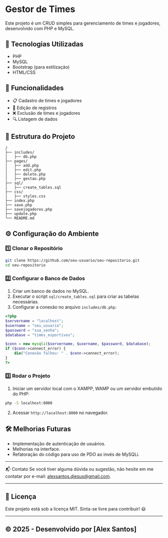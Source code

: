 # Gestor de Times

Este projeto é um CRUD simples para gerenciamento de times e jogadores, desenvolvido com PHP e MySQL.

## 🚀 Tecnologias Utilizadas

- PHP
- MySQL
- Bootstrap (para estilização)
- HTML/CSS

## 📌 Funcionalidades

- 📋 Cadastro de times e jogadores
- 📝 Edição de registros
- ❌ Exclusão de times e jogadores
- 🔍 Listagem de dados

## 📂 Estrutura do Projeto

```
/
├── includes/
│   ├── db.php
├── pages/
│   ├── add.php
│   ├── edit.php
│   ├── delete.php
│   ├── gestao.php
├── sql/
│   ├── create_tables.sql
├── css/
│   ├── styles.css
├── index.php
├── save.php
├── savejogadores.php
├── update.php
└── README.md
```

## ⚙️ Configuração do Ambiente

### 1️⃣ Clonar o Repositório
```bash
git clone https://github.com/seu-usuario/seu-repositorio.git
cd seu-repositorio
```

### 2️⃣ Configurar o Banco de Dados
1. Criar um banco de dados no MySQL.
2. Executar o script `sql/create_tables.sql` para criar as tabelas necessárias.
3. Configurar a conexão no arquivo `includes/db.php`:

```php
<?php
$servername = "localhost";
$username = "seu_usuario";
$password = "sua_senha";
$database = "times_esportivos";

$conn = new mysqli($servername, $username, $password, $database);
if ($conn->connect_error) {
    die("Conexão falhou: " . $conn->connect_error);
}
?>
```

### 3️⃣ Rodar o Projeto
1. Iniciar um servidor local com o XAMPP, WAMP ou um servidor embutido do PHP:
```bash
php -S localhost:8000
```
2. Acessar `http://localhost:8000` no navegador.

## 🛠️ Melhorias Futuras
- Implementação de autenticação de usuários.
- Melhorias na interface.
- Refatoração do código para uso de PDO ao invés de MySQLi.

---

📬 Contato
Se você tiver alguma dúvida ou sugestão, não hesite em me contatar por e-mail: alexsantos.djesus@gmail.com.

---

## 📜 Licença
Este projeto está sob a licença MIT. Sinta-se livre para contribuir! 😃

---

## © 2025 - Desenvolvido por [Alex Santos]

